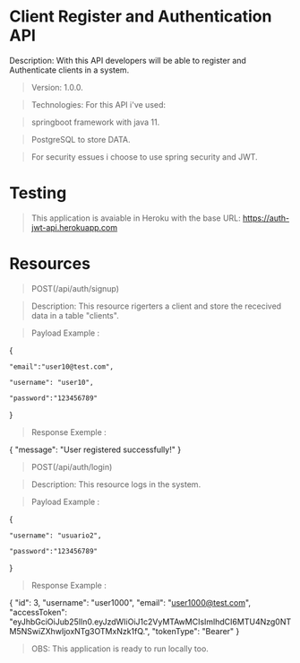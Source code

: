 # Client Register and Authentication API
Description: With this API developers will be able to register and Authenticate clients in a system.
>Version: 1.0.0.

>Technologies: For this API i've used: 

>springboot framework with java 11.

>PostgreSQL to store DATA. 

>For security essues i choose to use spring security and JWT.

# Testing
>This application is avaiable in Heroku with the base URL: https://auth-jwt-api.herokuapp.com

# Resources
> POST(/api/auth/signup)

>Description: This resource rigerters a client and store the rececived data in a table "clients".

> Payload Example :

 {

	"email":"user10@test.com",

	"username": "user10",

	"password":"123456789"

}

> Response Exemple :


{
    "message": "User registered successfully!"
}



> POST(/api/auth/login)

>Description: This resource logs in the system.

> Payload Example :

 {

	"username": "usuario2",

	"password":"123456789"

}

> Response Example :

{
    "id": 3,
    "username": "user1000",
    "email": "user1000@test.com",
    "accessToken": "eyJhbGciOiJub25lIn0.eyJzdWIiOiJ1c2VyMTAwMCIsImlhdCI6MTU4Nzg0NTM5NSwiZXhwIjoxNTg3OTMxNzk1fQ.",
    "tokenType": "Bearer"
}

>OBS: This application is ready to run locally too.
